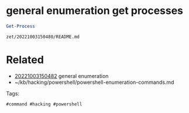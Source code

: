 # general enumeration get processes
```powershell
Get-Process
```

` zet/20221003150480/README.md `

# Related

- [20221003150482](/zet/20221003150482/README.md) general enumeration
- ~/kb/hacking/powershell/powershell-enumeration-commands.md

Tags:

    #command #hacking #powershell 
